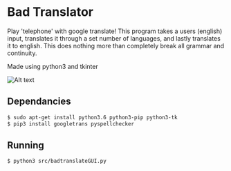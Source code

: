 # Bad Translator
Play 'telephone' with google translate! This program takes a users (english) input,
translates it through a set number of languages, and lastly translates it to english.
This does nothing more than completely break all grammar and continuity.

Made using python3 and tkinter

![Alt text](home.png)


## Dependancies

```bash
$ sudo apt-get install python3.6 python3-pip python3-tk
$ pip3 install googletrans pyspellchecker
```
## Running
```bash
$ python3 src/badtranslateGUI.py
```
